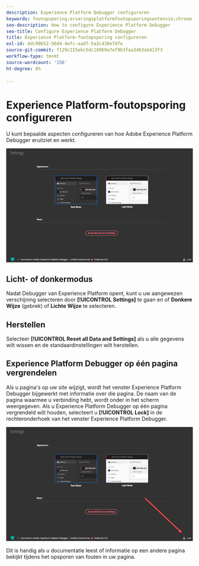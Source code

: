```yaml
---
description: Experience Platform Debugger configureren
keywords: foutopsporing;ervaringsplatformfoutopsporingsextensie;chroom;extensie;configureren
seo-description: How to configure Experience Platform Debugger
seo-title: Configure Experience Platform Debugger
title: Experience Platform-foutopsporing configureren
exl-id: ddc90b52-56d4-4efc-aad7-5a2c430e7dfe
source-git-commit: f129c215ebc5dc169b9a7ef9b3faa3463ab413f3
workflow-type: tm+mt
source-wordcount: '156'
ht-degree: 0%

---
```


# Experience Platform-foutopsporing configureren

U kunt bepaalde aspecten configureren van hoe Adobe Experience Platform Debugger eruitziet en werkt.

![](images/settings.jpg)

## Licht- of donkermodus

Nadat Debugger van Experience Platform opent, kunt u uw aangewezen verschijning selecteren door **[!UICONTROL Settings]** te gaan en of **Donkere Wijze** (gebrek) of **Lichte Wijze** te selecteren.

## Herstellen

Selecteer **[!UICONTROL Reset all Data and Settings]** als u alle gegevens wilt wissen en de standaardinstellingen wilt herstellen.

## Experience Platform Debugger op één pagina vergrendelen

Als u pagina&#39;s op uw site wijzigt, wordt het venster Experience Platform Debugger bijgewerkt met informatie over die pagina. De naam van de pagina waarmee u verbinding hebt, wordt onder in het scherm weergegeven. Als u Experience Platform Debugger op één pagina vergrendeld wilt houden, selecteert u **[!UICONTROL Lock]** in de rechteronderhoek van het venster Experience Platform Debugger.

![](images/lock.jpg)

Dit is handig als u documentatie leest of informatie op een andere pagina bekijkt tijdens het opsporen van fouten in uw pagina.
